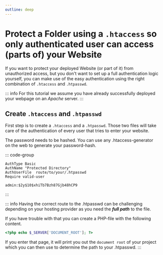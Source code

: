 ```yaml
---
outline: deep
---
```


# Protect a Folder using a `.htaccess` so only authenticated user can access (parts of) your Website

If you want to protect your deployed Website (or part of it) from unauthorized access, but you don't want 
to set up a full authentication logic yourself, you can make use of the easy authentication using the right
combination of `.htaccess` and `.htpasswd`.

::: info
For this tutorial we assume you have already successfully deployed your webpage on an *Apache* server.
:::

## Create `.htaccess` and `.htpasswd` 

First step is to create a `.htaccess` and a `.htpasswd`. Those two files will take care of the authentication
of every user that tries to enter your website. 

The password needs to be hashed. You can use any .htaccess-generator on the web to generate your password-hash.

::: code-group
```text [.htaccess]
AuthType Basic
AuthName "Protected Directory"
AuthUserFile  route/to/your/.htpasswd
Require valid-user
```

```text [.htaccess]
admin:$2y$10$xhiTb7Bzh87Gjb48hCP9
```
:::

::: info
Having the correct route to the .htpasswd can be challenging depending on your hosting provider
as you need the ***full path*** to the file. 

If you have trouble with that you can create a PHP-file with the following 
content.

```php
<?php echo $_SERVER['DOCUMENT_ROOT']; ?>
```

If you enter that page, it will print you out the `document root` of your project which you can then use to
determine the path to your .htpasswd.
:::